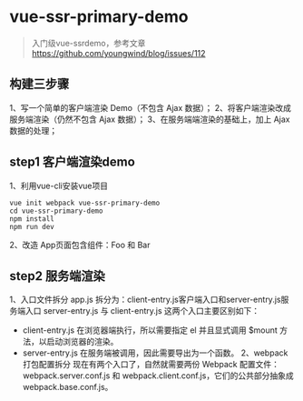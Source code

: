 # vue-ssr-primary-demo

> 入门级vue-ssrdemo，参考文章<https://github.com/youngwind/blog/issues/112>

## 构建三步骤
1、写一个简单的客户端渲染 Demo（不包含 Ajax 数据）；
2、将客户端渲染改成服务端渲染（仍然不包含 Ajax 数据）；
3、在服务端端渲染的基础上，加上 Ajax 数据的处理；

## step1 客户端渲染demo
1、利用vue-cli安装vue项目
```
vue init webpack vue-ssr-primary-demo
cd vue-ssr-primary-demo
npm install
npm run dev
```
2、改造
App页面包含组件：Foo 和 Bar

## step2 服务端渲染
1、入口文件拆分
app.js 拆分为：client-entry.js客户端入口和server-entry.js服务端入口
server-entry.js 与 client-entry.js 这两个入口主要区别如下：
* client-entry.js 在浏览器端执行，所以需要指定 el 并且显式调用 $mount 方法，以启动浏览器的渲染。
* server-entry.js 在服务端被调用，因此需要导出为一个函数。
2、webpack打包配置拆分
现在有两个入口了，自然就需要两份 Webpack 配置文件：webpack.server.conf.js 和 webpack.client.conf.js，它们的公共部分抽象成 webpack.base.conf.js。
